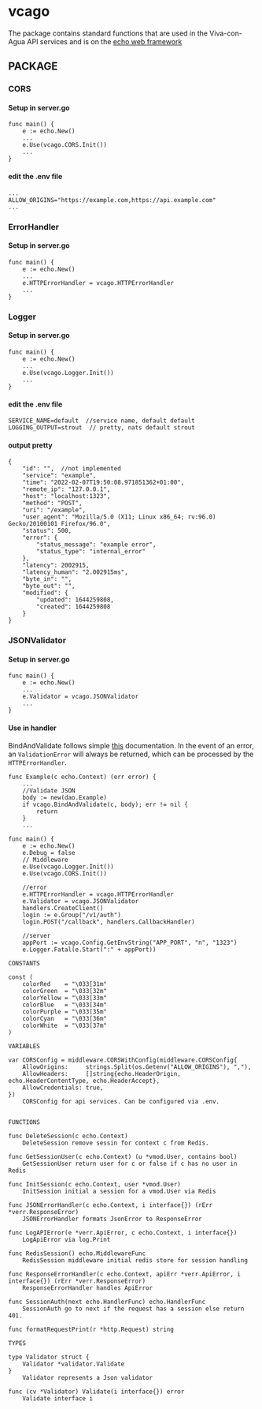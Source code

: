 # vcago
The package contains standard functions that are used in the Viva-con-Agua API services and is on the [echo web framework](https://github.com/labstack/echo)


## PACKAGE

### CORS

#### Setup in server.go

```
func main() {
    e := echo.New()
    ...
    e.Use(vcago.CORS.Init())
    ...
}
```
#### edit the .env file

```
...
ALLOW_ORIGINS="https://example.com,https://api.example.com"
...
```

### ErrorHandler

#### Setup in server.go

```
func main() {
    e := echo.New()
    ...
    e.HTTPErrorHandler = vcago.HTTPErrorHandler    
    ...
}
```
### Logger

#### Setup in server.go

```
func main() {
    e := echo.New()
    ...
    e.Use(vcago.Logger.Init()) 
    ...
}
```
#### edit the .env file
```
SERVICE_NAME=default  //service name, default default
LOGGING_OUTPUT=strout  // pretty, nats default strout
```

#### output pretty

```
{
    "id": "",  //not implemented
    "service": "example",
    "time": "2022-02-07T19:50:08.971851362+01:00",
    "remote_ip": "127.0.0.1",
    "host": "localhost:1323",
    "method": "POST",
    "uri": "/example",
    "user_agent": "Mozilla/5.0 (X11; Linux x86_64; rv:96.0) Gecko/20100101 Firefox/96.0",
    "status": 500,
    "error": {
        "status_message": "example error",
        "status_type": "internal_error"
    },
    "latency": 2002915,
    "latency_human": "2.002915ms",
    "byte_in": "",
    "byte_out": "",
    "modified": {
        "updated": 1644259808,
        "created": 1644259808
    }
}
```

### JSONValidator

#### Setup in server.go

```
func main() {
    e := echo.New()
    ...
    e.Validator = vcago.JSONValidator
    ...
}
```

#### Use in handler

BindAndValidate follows simple [this](https://echo.labstack.com/guide/request/#validate-data) documentation. 
In the event of an error, an `ValidationError` will always be returned, 
which can be processed by the `HTTPErrorHandler`.

```
func Example(c echo.Context) (err error) {
	...
	//Validate JSON
	body := new(dao.Example)
	if vcago.BindAndValidate(c, body); err != nil {
		return
	}
    ...
```


```
func main() {
	e := echo.New()
	e.Debug = false
	// Middleware
	e.Use(vcago.Logger.Init())
	e.Use(vcago.CORS.Init())

	//error
	e.HTTPErrorHandler = vcago.HTTPErrorHandler
	e.Validator = vcago.JSONValidator
	handlers.CreateClient()
	login := e.Group("/v1/auth")
	login.POST("/callback", handlers.CallbackHandler)

	//server
	appPort := vcago.Config.GetEnvString("APP_PORT", "n", "1323")
	e.Logger.Fatal(e.Start(":" + appPort))
```

```
CONSTANTS

const (
	colorRed    = "\033[31m"
	colorGreen  = "\033[32m"
	colorYellow = "\033[33m"
	colorBlue   = "\033[34m"
	colorPurple = "\033[35m"
	colorCyan   = "\033[36m"
	colorWhite  = "\033[37m"
)

VARIABLES

var CORSConfig = middleware.CORSWithConfig(middleware.CORSConfig{
	AllowOrigins:     strings.Split(os.Getenv("ALLOW_ORIGINS"), ","),
	AllowHeaders:     []string{echo.HeaderOrigin, echo.HeaderContentType, echo.HeaderAccept},
	AllowCredentials: true,
})
    CORSConfig for api services. Can be configured via .env.


FUNCTIONS

func DeleteSession(c echo.Context)
    DeleteSession remove sessin for context c from Redis.

func GetSessionUser(c echo.Context) (u *vmod.User, contains bool)
    GetSessionUser return user for c or false if c has no user in Redis

func InitSession(c echo.Context, user *vmod.User)
    InitSession initial a session for a vmod.User via Redis

func JSONErrorHandler(c echo.Context, i interface{}) (rErr *verr.ResponseError)
    JSONErrorHandler formats JsonError to ResponseError

func LogAPIError(e *verr.ApiError, c echo.Context, i interface{})
    LogApiError via log.Print

func RedisSession() echo.MiddlewareFunc
    RedisSession middleware initial redis store for session handling

func ResponseErrorHandler(c echo.Context, apiErr *verr.ApiError, i interface{}) (rErr *verr.ResponseError)
    ResponseErrorHandler handles ApiError

func SessionAuth(next echo.HandlerFunc) echo.HandlerFunc
    SessionAuth go to next if the request has a session else return 401.

func formatRequestPrint(r *http.Request) string

TYPES

type Validator struct {
	Validator *validator.Validate
}
    Validator represents a Json validator

func (cv *Validator) Validate(i interface{}) error
    Validate interface i
```
